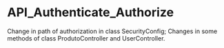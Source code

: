 # API_Authenticate_Authorize
Change in path of authorization in class SecurityConfig;
Changes in some methods of class ProdutoController and UserController.
